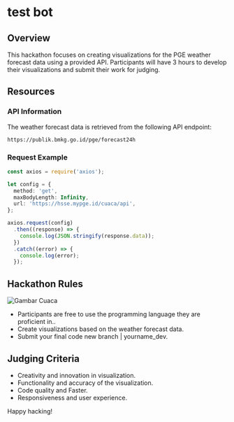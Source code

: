 # test bot

## Overview

This hackathon focuses on creating visualizations for the PGE weather forecast data using a provided API. Participants will have 3 hours to develop their visualizations and submit their work for judging.

## Resources

### API Information

The weather forecast data is retrieved from the following API endpoint:

```
https://publik.bmkg.go.id/pge/forecast24h
```

### Request Example

```typescript
const axios = require('axios');

let config = {
  method: 'get',
  maxBodyLength: Infinity,
  url: 'https://hsse.mypge.id/cuaca/api',
};

axios.request(config)
  .then((response) => {
    console.log(JSON.stringify(response.data));
  })
  .catch((error) => {
    console.log(error);
  });
```

## Hackathon Rules
![Gambar Cuaca](/assets/image.png)
- Participants are free to use the programming language they are proficient in..
- Create visualizations based on the weather forecast data.
- Submit your final code new branch | yourname_dev.


## Judging Criteria

- Creativity and innovation in visualization.
- Functionality and accuracy of the visualization.
- Code quality and Faster.
- Responsiveness and user experience.

Happy hacking!
